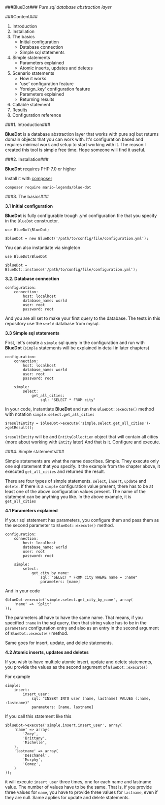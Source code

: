 ###BlueDot###
*Pure sql database abstraction layer*

###Content###

1. Introduction
2. Installation
3. The basics
    * Initial configuration
    * Database connection
    * Simple sql statements
4. Simple statements
    * Parameters explained
    * Atomic inserts, updates and deletes
5. Scenario statements
    * How it works
    * 'use' configuration feature
    * 'foreign_key' configuration feature
    * Parameters explained
    * Returning results
6. Callable statement
7. Results
8. Configuration reference

###1. Introduction###

**BlueDot** is a database abstraction layer that works with pure sql but returns domain objects that you can work with. It's configuration based and requires minimal work and setup to start working with it. The reason I created this tool is simple free time. Hope someone will find it useful.

###2. Installation###

**BlueDot** requires PHP 7.0 or higher

Install it with [composer](https://getcomposer.org/)

    composer require mario-legenda/blue-dot
    
###3. The basics###

**3.1 Initial configuration**

**BlueDot** is fully configurable trough .yml configuration file that you specify in the ```BlueDot``` constructor. 

    use BlueDot\BlueDot;
    
    $blueDot = new BlueDot('/path/to/config/file/configuration.yml');
    
You can also instantiate via singleton

    use BlueDot/BlueDot
    
    $blueDot = BlueDot::instance('/path/to/config/file/configuration.yml');
    
**3.2. Database connection**

    configuration:
        connection:
            host: localhost
            database_name: world
            user: root
            password: root
            
And you are all set to make your first query to the database. The tests in this repository use the ```world``` database from mysql.

**3.3 Simple sql statements**

First, let's create a ```simple``` sql query in the configuration and run with **BlueDot** (```simple``` statements will be explained in detail in later chapters)

    configuration:
        connection:
            host: localhost
            database_name: world
            user: root
            password: root
            
        simple:
            select:
                get_all_cities:
                    sql: "SELECT * FROM city"
                
In your code, instantiate **BlueDot** and run the ```BlueDot::execute()``` method with notation ```simple.select.get_all_cities```

    $resultEntity = $blueDot->execute('simple.select.get_all_cities')->getResult();
    
```$resultEntity``` will be and ```EntityCollection``` object that will contain all cities (more about working with ```Entity``` later)
And that is it. Configure and execute.

###4. Simple statements###

Simple statements are what the name describes. Simple. They execute only one sql statement that you specify. It the example from
the chapter above, it executed ```get_all_cities``` and returned the result.

There are four types of simple statements. ```select```, ```insert```, ```update``` and ```delete```. If there is a ```simple```
configuration value present, there has to be at least one of the above configuration values present. The name of the statement can
be anything you like. In the above example, it is ```get_all_cities```

**4.1 Parameters explained**

If your sql statement has parameters, you configure them and pass them as the second parameter to ```BlueDot::execute()``` method.

    configuration:
        connection:
            host: localhost
            database_name: world
            user: root
            password: root
            
        simple:
            select:
                get_city_by_name:
                    sql: "SELECT * FROM city WHERE name = :name"
                    parameters: [name]
                    
And in your code

    $blueDot->execute('simple.select.get_city_by_name', array(
        'name' => 'Split'
    ));
                  
The parameters all have to have the same name. That means, if you specified ```:name``` in the sql query, then that string value
has to be in the ```parameters``` configuration entry and also as an entry in the second argument of ```BlueDot::execute()```
method.

Same goes for insert, update, and delete statements. 

**4.2 Atomic inserts, updates and deletes**

If you wish to have multiple atomic insert, update and delete statements, you provide the values as the second argument of
```BlueDot::execute()```

For example

    simple:
        insert:
            insert_user:
                sql: "INSERT INTO user (name, lastname) VALUES (:name, :lastname)"
                parameters: [name, lastname]
                
If you call this statement like this

    $blueDot->execute('simple.insert.insert_user', array(
        'name' => array(
            'Zoey',
            'Brittany',
            'Michelle',
        ),
        'lastname' => array(
            'Deschanel',
            'Murphy',
            'Gomez',
        )
    ));
    
it will execute ```insert_user``` three times, one for each name and lastname value. The number of values have to be the same. That is,
if you provide three values for ```name```, you have to provide three values for ```lastname```, even if they are null. Same applies
for update and delete statements.

















